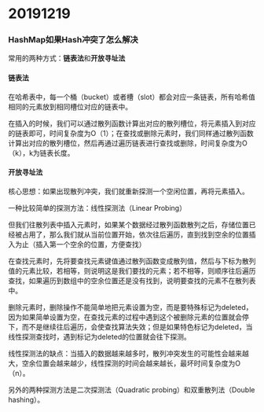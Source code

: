 # 20191219
### HashMap如果Hash冲突了怎么解决

常用的两种方式：**链表法**和**开放寻址法**

#### 链表法

在哈希表中，每一个桶（bucket）或者槽（slot）都会对应一条链表，所有哈希值相同的元素放到相同槽位对应的链表中。

在插入的时候，我们可以通过散列函数计算出对应的散列槽位，将元素插入到对应的链表即可，时间复杂度为O（1）；在查找或删除元素时，我们同样通过散列函数计算出对应的散列槽位，然后再通过遍历链表进行查找或删除，时间复杂度为O（k），k为链表长度。

#### 开放寻址法

核心思想：如果出现散列冲突，我们就重新探测一个空闲位置，再将元素插入。

一种比较简单的探测方法：线性探测法（Linear Probing）

但我们往散列表中插入元素时，如果某个数据经过散列函数散列之后，存储位置已经被占用了，那么我们就从当前位置开始，依次往后遍历，直到找到空余的位置插入为止（插入第一个空余的位置，方便查找）

在查找元素时，先将要查找元素键值通过散列函数变成散列值，然后与下标为散列值的元素比较，若相等，则说明这是我们要找的元素；若不相等，则顺序往后遍历查找，如果遍历到数组中的空余位置还是没有找到，说明要查找的元素不在散列表中。

删除元素时，删除操作不能简单地把元素设置为空，而是要特殊标记为deleted，因为如果简单设置为空，在查找元素的过程中遇到这个被删除元素的位置就会停下，而不是继续往后遍历，会使查找算法失效；但是如果特色标记为deleted，当线性探测查找时，遇到标记为deleted的位置就会往下探测。

线性探测法的缺点：当插入的数据越来越多时，散列冲突发生的可能性会越来越大，空余位置会越来越少，线性探测的时间会越来越长，最坏时间复杂度为O（n）。

另外的两种探测方法是二次探测法（Quadratic probing）和双重散列法（Double hashing）。

